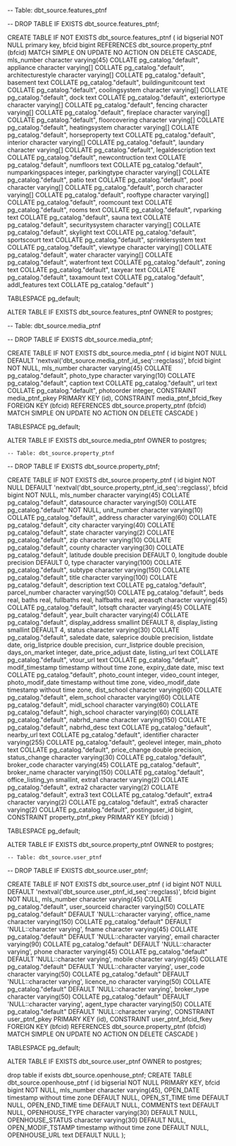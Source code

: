 -- Table: dbt_source.features_ptnf

-- DROP TABLE IF EXISTS dbt_source.features_ptnf;

CREATE TABLE IF NOT EXISTS dbt_source.features_ptnf
(
    id bigserial NOT NULL primary key,
    bfcid bigint REFERENCES dbt_source.property_ptnf (bfcid) MATCH SIMPLE
        ON UPDATE NO ACTION
        ON DELETE CASCADE,
    mls_number character varying(45) COLLATE pg_catalog."default",
    appliance character varying[] COLLATE pg_catalog."default",
    architecturestyle character varying[] COLLATE pg_catalog."default",
    basement text COLLATE pg_catalog."default",
    buildingunitcount text COLLATE pg_catalog."default",
    coolingsystem character varying[] COLLATE pg_catalog."default",
    dock text COLLATE pg_catalog."default",
    exteriortype character varying[] COLLATE pg_catalog."default",
    fencing character varying[] COLLATE pg_catalog."default",
    fireplace character varying[] COLLATE pg_catalog."default",
    floorcovering character varying[] COLLATE pg_catalog."default",
    heatingsystem character varying[] COLLATE pg_catalog."default",
    horseproperty text COLLATE pg_catalog."default",
    interior character varying[] COLLATE pg_catalog."default",
    laundary character varying[] COLLATE pg_catalog."default",
    legaldescription text COLLATE pg_catalog."default",
    newcontruction text COLLATE pg_catalog."default",
    numfloors text COLLATE pg_catalog."default",
    numparkingspaces integer,
    parkingtype character varying[] COLLATE pg_catalog."default",
    patio text COLLATE pg_catalog."default",
    pool character varying[] COLLATE pg_catalog."default",
    porch character varying[] COLLATE pg_catalog."default",
    rooftype character varying[] COLLATE pg_catalog."default",
    roomcount text COLLATE pg_catalog."default",
    rooms text COLLATE pg_catalog."default",
    rvparking text COLLATE pg_catalog."default",
    sauna text COLLATE pg_catalog."default",
    securitysystem character varying[] COLLATE pg_catalog."default",
    skylight text COLLATE pg_catalog."default",
    sportscourt text COLLATE pg_catalog."default",
    sprinklersystem text COLLATE pg_catalog."default",
    viewtype character varying[] COLLATE pg_catalog."default",
    water character varying[] COLLATE pg_catalog."default",
    waterfront text COLLATE pg_catalog."default",
    zoning text COLLATE pg_catalog."default",
    taxyear text COLLATE pg_catalog."default",
    taxamount text COLLATE pg_catalog."default",
    addl_features text COLLATE pg_catalog."default"
)

TABLESPACE pg_default;

ALTER TABLE IF EXISTS dbt_source.features_ptnf
    OWNER to postgres;



-- Table: dbt_source.media_ptnf

-- DROP TABLE IF EXISTS dbt_source.media_ptnf;

CREATE TABLE IF NOT EXISTS dbt_source.media_ptnf
(
    id bigint NOT NULL DEFAULT 'nextval('dbt_source.media_ptnf_id_seq'::regclass)',
    bfcid bigint NOT NULL,
    mls_number character varying(45) COLLATE pg_catalog."default",
    photo_type character varying(10) COLLATE pg_catalog."default",
    caption text COLLATE pg_catalog."default",
    url text COLLATE pg_catalog."default",
    photoorder integer,
    CONSTRAINT media_ptnf_pkey PRIMARY KEY (id),
    CONSTRAINT media_ptnf_bfcid_fkey FOREIGN KEY (bfcid)
        REFERENCES dbt_source.property_ptnf (bfcid) MATCH SIMPLE
        ON UPDATE NO ACTION
        ON DELETE CASCADE
)

TABLESPACE pg_default;

ALTER TABLE IF EXISTS dbt_source.media_ptnf
    OWNER to postgres;


    -- Table: dbt_source.property_ptnf

-- DROP TABLE IF EXISTS dbt_source.property_ptnf;

CREATE TABLE IF NOT EXISTS dbt_source.property_ptnf
(
    id bigint NOT NULL DEFAULT 'nextval('dbt_source.property_ptnf_id_seq'::regclass)',
    bfcid bigint NOT NULL,
    mls_number character varying(45) COLLATE pg_catalog."default",
    datasource character varying(50) COLLATE pg_catalog."default" NOT NULL,
    unit_number character varying(10) COLLATE pg_catalog."default",
    address character varying(60) COLLATE pg_catalog."default",
    city character varying(40) COLLATE pg_catalog."default",
    state character varying(2) COLLATE pg_catalog."default",
    zip character varying(10) COLLATE pg_catalog."default",
    county character varying(30) COLLATE pg_catalog."default",
    latitude double precision DEFAULT 0,
    longitude double precision DEFAULT 0,
    type character varying(100) COLLATE pg_catalog."default",
    subtype character varying(150) COLLATE pg_catalog."default",
    title character varying(100) COLLATE pg_catalog."default",
    description text COLLATE pg_catalog."default",
    parcel_number character varying(50) COLLATE pg_catalog."default",
    beds real,
    baths real,
    fullbaths real,
    halfbaths real,
    areasqft character varying(45) COLLATE pg_catalog."default",
    lotsqft character varying(45) COLLATE pg_catalog."default",
    year_built character varying(4) COLLATE pg_catalog."default",
    display_address smallint DEFAULT 8,
    display_listing smallint DEFAULT 4,
    status character varying(30) COLLATE pg_catalog."default",
    saledate date,
    saleprice double precision,
    listdate date,
    orig_listprice double precision,
    curr_listprice double precision,
    days_on_market integer,
    date_price_adjust date,
    listing_url text COLLATE pg_catalog."default",
    vtour_url text COLLATE pg_catalog."default",
    modif_timestamp timestamp without time zone,
    expiry_date date,
    misc text COLLATE pg_catalog."default",
    photo_count integer,
    video_count integer,
    photo_modif_date timestamp without time zone,
    video_modif_date timestamp without time zone,
    dist_school character varying(60) COLLATE pg_catalog."default",
    elem_school character varying(60) COLLATE pg_catalog."default",
    midl_school character varying(60) COLLATE pg_catalog."default",
    high_school character varying(60) COLLATE pg_catalog."default",
    nabrhd_name character varying(150) COLLATE pg_catalog."default",
    nabrhd_desc text COLLATE pg_catalog."default",
    nearby_url text COLLATE pg_catalog."default",
    identifier character varying(255) COLLATE pg_catalog."default",
    geolevel integer,
    main_photo text COLLATE pg_catalog."default",
    price_change double precision,
    status_change character varying(30) COLLATE pg_catalog."default",
    broker_code character varying(45) COLLATE pg_catalog."default",
    broker_name character varying(150) COLLATE pg_catalog."default",
    office_listing_yn smallint,
    extra1 character varying(2) COLLATE pg_catalog."default",
    extra2 character varying(2) COLLATE pg_catalog."default",
    extra3 text COLLATE pg_catalog."default",
    extra4 character varying(2) COLLATE pg_catalog."default",
    extra5 character varying(2) COLLATE pg_catalog."default",
    postinguser_id bigint,
    CONSTRAINT property_ptnf_pkey PRIMARY KEY (bfcid)
)

TABLESPACE pg_default;

ALTER TABLE IF EXISTS dbt_source.property_ptnf
    OWNER to postgres;


    -- Table: dbt_source.user_ptnf

-- DROP TABLE IF EXISTS dbt_source.user_ptnf;

CREATE TABLE IF NOT EXISTS dbt_source.user_ptnf
(
    id bigint NOT NULL DEFAULT 'nextval('dbt_source.user_ptnf_id_seq'::regclass)',
    bfcid bigint NOT NULL,
    mls_number character varying(45) COLLATE pg_catalog."default",
    user_sourceid character varying(50) COLLATE pg_catalog."default" DEFAULT 'NULL::character varying',
    office_name character varying(150) COLLATE pg_catalog."default" DEFAULT 'NULL::character varying',
    fname character varying(45) COLLATE pg_catalog."default" DEFAULT 'NULL::character varying',
    email character varying(90) COLLATE pg_catalog."default" DEFAULT 'NULL::character varying',
    phone character varying(45) COLLATE pg_catalog."default" DEFAULT 'NULL::character varying',
    mobile character varying(45) COLLATE pg_catalog."default" DEFAULT 'NULL::character varying',
    user_code character varying(50) COLLATE pg_catalog."default" DEFAULT 'NULL::character varying',
    licence_no character varying(50) COLLATE pg_catalog."default" DEFAULT 'NULL::character varying',
    broker_type character varying(50) COLLATE pg_catalog."default" DEFAULT 'NULL::character varying',
    agent_type character varying(50) COLLATE pg_catalog."default" DEFAULT 'NULL::character varying',
    CONSTRAINT user_ptnf_pkey PRIMARY KEY (id),
    CONSTRAINT user_ptnf_bfcid_fkey FOREIGN KEY (bfcid)
        REFERENCES dbt_source.property_ptnf (bfcid) MATCH SIMPLE
        ON UPDATE NO ACTION
        ON DELETE CASCADE
)

TABLESPACE pg_default;

ALTER TABLE IF EXISTS dbt_source.user_ptnf
    OWNER to postgres;


drop table if exists dbt_source.openhouse_ptnf;
CREATE TABLE dbt_source.openhouse_ptnf (
   id bigserial NOT NULL PRIMARY KEY,
   bfcid bigint NOT NULL,
   mls_number character varying(45),
  OPEN_DATE timestamp without time zone DEFAULT NULL,
  OPEN_ST_TIME time DEFAULT NULL,
  OPEN_END_TIME time DEFAULT NULL,
  COMMENTS text DEFAULT NULL,
  OPENHOUSE_TYPE character varying(30) DEFAULT NULL,
  OPENHOUSE_STATUS character varying(30) DEFAULT NULL,
  OPEN_MODIF_TSTAMP timestamp without time zone DEFAULT NULL,
  OPENHOUSE_URL text DEFAULT NULL
);
